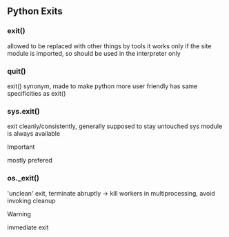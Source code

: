 ## Python Exits

### exit()
allowed to be replaced with other things by tools
it works only if the site module is imported, so should be used in the interpreter only

### quit()
exit() synonym, made to make python more user friendly
has same specificities as exit()

### sys.exit()
exit cleanly/consistently, generally supposed to stay untouched
sys module is always available
> [!IMPORTANT]
> mostly prefered

### os._exit()
'unclean' exit, terminate abruptly -> kill workers in multiprocessing, avoid invoking cleanup
> [!WARNING]
> immediate exit   
